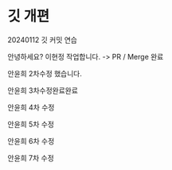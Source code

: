 # 깃 개편

20240112 깃 커밋 연습

안녕하세요?
이현정 작업합니다.
-> PR / Merge 완료

안윤희 2차수정 했습니다.

안윤희 3차수정완료완료

안윤희 4차 수정

안윤희 5차 수정

안윤희 6차 수정

안윤희 7차 수정